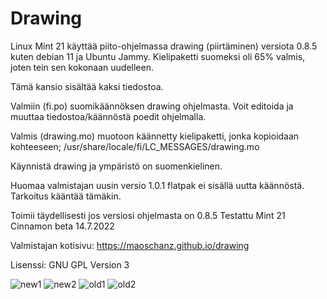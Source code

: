 # Drawing


Linux Mint 21 käyttää piito-ohjelmassa drawing (piirtäminen) versiota 0.8.5 kuten debian 11 ja Ubuntu Jammy.
Kielipaketti suomeksi oli 65% valmis, joten tein sen kokonaan uudelleen.

Tämä kansio sisältää kaksi tiedostoa.

Valmiin (fi.po) suomikäännöksen drawing ohjelmasta. Voit editoida ja muuttaa tiedostoa/käännöstä poedit ohjelmalla. 

Valmis (drawing.mo) muotoon käännetty kielipaketti, jonka kopioidaan kohteeseen;
/usr/share/locale/fi/LC_MESSAGES/drawing.mo

Käynnistä drawing ja ympäristö on suomenkielinen.

Huomaa valmistajan uusin versio 1.0.1 flatpak ei sisällä uutta käännöstä. Tarkoitus kääntää tämäkin.

Toimii täydellisesti jos versiosi ohjelmasta on 0.8.5
Testattu Mint 21 Cinnamon beta 14.7.2022

Valmistajan kotisivu:
https://maoschanz.github.io/drawing

Lisenssi:
GNU GPL Version 3

![new1](https://user-images.githubusercontent.com/48694735/179074529-66392551-7784-489a-a2eb-17a16d46d978.jpg)
![new2](https://user-images.githubusercontent.com/48694735/179074530-f4c591e4-29da-4bb1-ab95-8fcc9c285bbc.jpg)
![old1](https://user-images.githubusercontent.com/48694735/179074534-289f0ecb-8a86-48c1-a2a5-9ff6dcd38bfe.jpg)
![old2](https://user-images.githubusercontent.com/48694735/179074536-ea573ca7-7721-435a-9136-fa647f3e0820.jpg)

